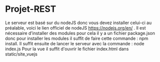 # Projet-REST

Le serveur est basé sur du nodeJS donc vous devez installer celui-ci au préalable, voici le lien officiel de nodeJS https://nodejs.org/en/ . ll est nécessaire d’installer des modules pour cela il  y a un fichier package.json donc pour installer les modules il suffit de faire cette commande : npm install.
Il suffit ensuite de lancer le serveur avec la commande : node index.js
Pour la vue il suffit d'ouvrir le fichier index.html dans static/site_vuejs

